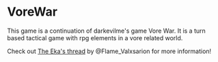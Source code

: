 # VoreWar
This game is a continuation of darkevilme's game Vore War. It is a turn based tactical game with rpg elements in a vore related world.

Check out [The Eka's thread](https://aryion.com/forum/viewtopic.php?f=79&t=65398) by @Flame_Valxsarion for more information! 
